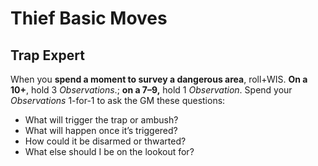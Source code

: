 # Thief Basic Moves
## Trap Expert
When you **spend a moment to survey a dangerous area**, roll+WIS. **On a 10+**, hold 3 *Observations*.; **on a 7–9,** hold 1 *Observation*. Spend your *Observations* 1-for-1 to ask the GM these questions:

* What will trigger the trap or ambush?
* What will happen once it’s triggered?
* How could it be disarmed or thwarted?
* What else should I be on the lookout for?
